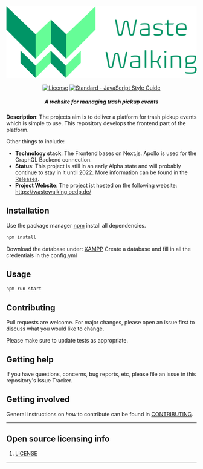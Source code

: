 <div align="center">

<img src="docs/images/logo_text.png" alt="Logo Waste Walking" width="600" />

[![License](https://img.shields.io/badge/license-MIT-blue.svg?style=flat)](https://github.com/WasteWalking/Backend_WasteWalking/blob/master/LICENSE.md)
[![Standard - JavaScript Style Guide](https://img.shields.io/badge/code%20style-standard-brightgreen.svg?style=flat)](http://standardjs.com/)

##### A website for managing trash pickup events

</div>

**Description**:  The projects aim is to deliver a platform for trash pickup events which is simple to use. This repository develops the frontend part of the platform. 

Other things to include:

  - **Technology stack**: The Frontend bases on Next.js. Apollo is used for the GraphQL Backend connection.
  - **Status**:  This project is still in an early Alpha state and will probably continue to stay in it until 2022. More information can be found in the [Releases](https://github.com/Waste-Walking/Frontend/releases).
  - **Project Website**: The project ist hosted on the following website: https://wastewalking.oedp.de/

## Installation

Use the package manager [npm](https://www.npmjs.com/) install all dependencies.

```bash
npm install
```

Download the database under: [XAMPP](https://www.apachefriends.org/de/index.html)
Create a database and fill in all the credentials in the config.yml

## Usage

```bash
npm run start
```

## Contributing
Pull requests are welcome. For major changes, please open an issue first to discuss what you would like to change.

Please make sure to update tests as appropriate.


## Getting help

If you have questions, concerns, bug reports, etc, please file an issue in this repository's Issue Tracker.

## Getting involved

General instructions on _how_ to contribute can be found in [CONTRIBUTING](https://github.com/Waste-Walking/Frontend/blob/master/.github/CONTRIBUTING.md).


----

## Open source licensing info
1. [LICENSE](LICENSE.md)

----
